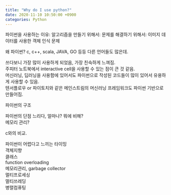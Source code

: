 ```yaml
---
title: "Why do I use python?"
date: 2020-11-10 10:50:00 +0900
categories: Python
---
```


파이썬을 사용하는 이유: 알고리즘을 만들기 위해서: 문제를 해결하기 위해서: 이미지 데이터를 사용한 객체 인식 문제    

왜 파이썬? c, c++, scala, JAVA, GO 등등 다른 언어들도 많은데.    

쓰다보니 가장 많이 사용하게 되었음, 가장 친숙하게 느껴짐.    
주피터 노트북에서 interactive cell을 사용할 수 있는 점이 큰 것 같음.    
머신러닝, 딥러닝을 사용함에 있어서도 파이썬으로 작성된 코드들이 많이 있어서 유용하게 사용할 수 있음.    
텐서플로우 or 파이토치와 같은 메인스트림의 머신러닝 프레임워크도 파이썬 기반으로 만들어짐.    

파이썬의 구조


파이썬의 단점
느리다, 얼마나? 뭐에 비해?    
메모리 관리?    

c와의 비교.


파이썬이 어렵다고 느끼는 타이밍    
객체지향    
클래스    
function overloading    
메모리관리, garbage collector    
멀티프로세싱    
멀티쓰레딩    
병렬컴퓨팅    
